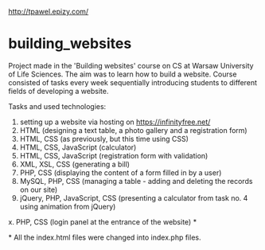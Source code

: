 http://tpawel.epizy.com/

# building_websites

Project made in the 'Building websites' course on CS at Warsaw University of Life Sciences. The aim was to learn how to build a website. Course consisted of tasks every week sequentially introducing students to different fields of developing a website.

Tasks and used technologies:
1. setting up a website via hosting on https://infinityfree.net/
2. HTML (designing a text table, a photo gallery and a registration form)
3. HTML, CSS (as previously, but this time using CSS)
4. HTML, CSS, JavaScript (calculator)
5. HTML, CSS, JavaScript (registration form with validation)
6. XML, XSL, CSS (generating a bill)
7. PHP, CSS (displaying the content of a form filled in by a user)
8. MySQL, PHP, CSS (managing a table - adding and deleting the records on our site)
9. jQuery, PHP, JavaScript, CSS (presenting a calculator from task no. 4 using animation from jQuery)

x. PHP, CSS (login panel at the entrance of the website) *

\* All the index.html files were changed into index.php files.
